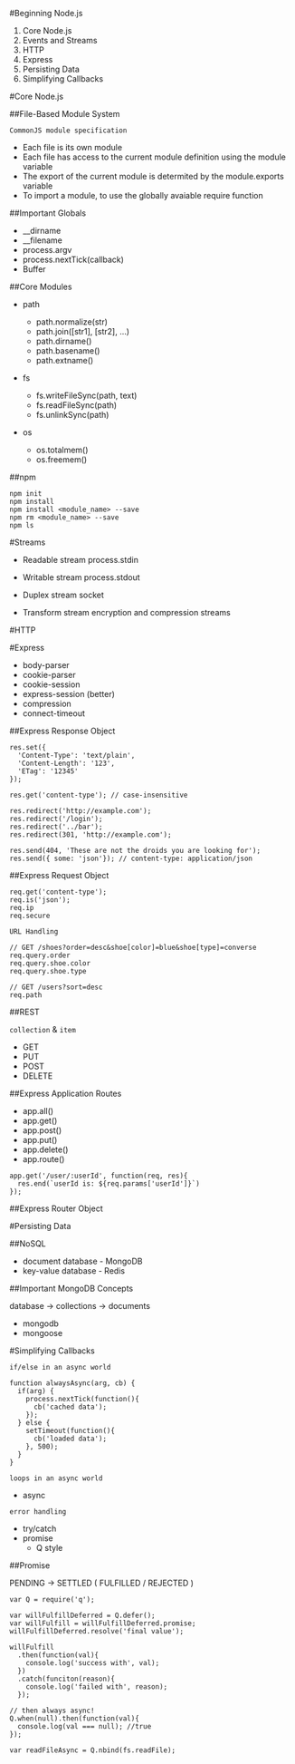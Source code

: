 #Beginning Node.js

  1. Core Node.js
  2. Events and Streams	
  3. HTTP
  4. Express
  5. Persisting Data
  6. Simplifying Callbacks

#Core Node.js

##File-Based Module System

  `CommonJS module specification`

  * Each file is its own module
  * Each file has access to the current module definition using the module variable
  * The export of the current module is determited by the module.exports variable
  * To import a module, to use the globally avaiable require function

##Important Globals

  * __dirname 
  * __filename
  * process.argv
  * process.nextTick(callback)
  * Buffer

##Core Modules

  * path
    - path.normalize(str)
    - path.join([str1], [str2], ...)
    - path.dirname()
    - path.basename()
    - path.extname()

  * fs
    - fs.writeFileSync(path, text)
    - fs.readFileSync(path)
    - fs.unlinkSync(path)

  * os
    - os.totalmem()
    - os.freemem()

##npm
  
  ```
  npm init
  npm install
  npm install <module_name> --save
  npm rm <module_name> --save
  npm ls
  ```

#Streams

  * Readable stream
    process.stdin

  * Writable stream
    process.stdout

  * Duplex stream
    socket

  * Transform stream
    encryption and compression streams

#HTTP

#Express

  * body-parser
  * cookie-parser
  * cookie-session
  * express-session (better)
  * compression
  * connect-timeout

##Express Response Object

```
res.set({
  'Content-Type': 'text/plain',
  'Content-Length': '123',
  'ETag': '12345'
});
```

```
res.get('content-type'); // case-insensitive
```

```
res.redirect('http://example.com');
res.redirect('/login');
res.redirect('../bar');
res.redirect(301, 'http://example.com');
```

```
res.send(404, 'These are not the droids you are looking for');
res.send({ some: 'json'}); // content-type: application/json
```

##Express Request Object

```
req.get('content-type');
req.is('json');
req.ip
req.secure
```

`URL Handling`

```
// GET /shoes?order=desc&shoe[color]=blue&shoe[type]=converse
req.query.order
req.query.shoe.color
req.query.shoe.type
```

```
// GET /users?sort=desc
req.path
```
##REST

`collection` & `item`
* GET
* PUT
* POST
* DELETE

##Express Application Routes

* app.all()
* app.get()
* app.post()
* app.put()
* app.delete()
* app.route()

```
app.get('/user/:userId', function(req, res){
  res.end(`userId is: ${req.params['userId']}`)
});
```

##Express Router Object

#Persisting Data

##NoSQL

  * document database - MongoDB
  * key-value database - Redis

##Important MongoDB Concepts

database -> collections -> documents

* mongodb
* mongoose

#Simplifying Callbacks

`if/else in an async world`

```
function alwaysAsync(arg, cb) {
  if(arg) {
    process.nextTick(function(){
      cb('cached data');
    });
  } else {
    setTimeout(function(){
      cb('loaded data');
    }, 500);
  }
}
```

`loops in an async world`

* async

`error handling`

* try/catch
* promise
  - Q style

##Promise

PENDING -> SETTLED ( FULFILLED / REJECTED )

```
var Q = require('q');

var willFulfillDeferred = Q.defer();
var willFulfill = willFulfillDeferred.promise;
willFulfillDeferred.resolve('final value');

willFulfill
  .then(function(val){
    console.log('success with', val); 
  })
  .catch(funciton(reason){
    console.log('failed with', reason);
  });

// then always async! 
Q.when(null).then(function(val){
  console.log(val === null); //true
});

var readFileAsync = Q.nbind(fs.readFile);
```


